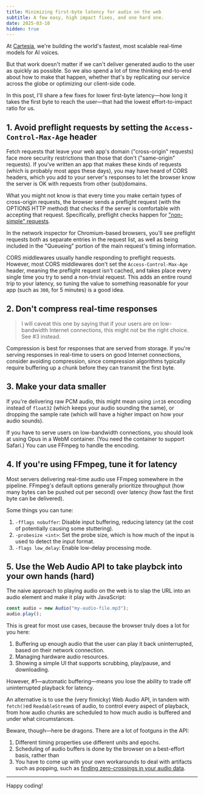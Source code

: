 ```yaml
---
title: Minimizing first-byte latency for audio on the web
subtitle: A few easy, high impact fixes, and one hard one.
date: 2025-03-10
hidden: true
---
```


At [Cartesia](https://github.com), we're building the world's fastest, most scalable real-time models for AI voices.

But that work doesn't matter if we can't deliver generated audio to the user as quickly as possible. So we also spend a lot of time thinking end-to-end about how to make that happen, whether that's by replicating our service across the globe or optimizing our client-side code.

In this post, I'll share a few fixes for lower first-byte latency—how long it takes the first byte to reach the user—that had the lowest effort-to-impact ratio for us.

## 1. Avoid preflight requests by setting the `Access-Control-Max-Age` header

Fetch requests that leave your web app's domain ("cross-origin" requests) face more security restrictions than those that don't ("same-origin" requests). If you've written an app that makes these kinds of requests (which is probably most apps these days), you may have heard of CORS headers, which you add to your server's responses to let the browser know the server is OK with requests from other (sub)domains.

What you might not know is that every time you make certain types of cross-origin requests, the browser sends a preflight request (with the OPTIONS HTTP method) that checks if the server is comfortable with accepting that request. Specifically, preflight checks happen for ["non-simple" requests](https://stackoverflow.com/questions/29954037/why-is-an-options-request-sent-and-can-i-disable-it).

In the network inspector for Chromium-based browsers, you'll see preflight requests both as separate entries in the request list, as well as being included in the "Queueing" portion of the main request's timing information.

CORS middlewares usually handle responding to preflight requests. However, most CORS middlewares don't set the `Access-Control-Max-Age` header, meaning the preflight request isn't cached, and takes place every single time you try to send a non-trivial request. This adds an entire round trip to your latency, so tuning the value to something reasonable for your app (such as `300`, for 5 minutes) is a good idea.

## 2. Don't compress real-time responses

> I will caveat this one by saying that if your users are on low-bandwidth Internet connections, this might not be the right choice. See #3 instead.

Compression is best for responses that are served from storage. If you're serving responses in real-time to users on good Internet connections, consider avoiding compression, since compression algorithms typically require buffering up a chunk before they can transmit the first byte.

## 3. Make your data smaller

If you're delivering raw PCM audio, this might mean using `int16` encoding instead of `float32` (which keeps your audio sounding the same), or dropping the sample rate (which will have a higher impact on how your audio sounds).

If you have to serve users on low-bandwidth connections, you should look at using Opus in a WebM container. (You need the container to support Safari.) You can use FFmpeg to handle the encoding.

## 4. If you're using FFmpeg, tune it for latency

Most servers delivering real-time audio use FFmpeg somewhere in the pipeline. FFmpeg's default options generally prioritize throughput (how many bytes can be pushed out per second) over latency (how fast the first byte can be delivered).

Some things you can tune:

1. `-fflags nobuffer`: Disable input buffering, reducing latency (at the cost of potentially causing some stuttering).
2. `-probesize <int>`: Set the probe size, which is how much of the input is used to detect the input format.
3. `-flags low_delay`: Enable low-delay processing mode.

## 5. Use the Web Audio API to take playbck into your own hands (hard)

The naive approach to playing audio on the web is to slap the URL into an audio element and make it play with JavaScript:

```javascript
const audio = new Audio("my-audio-file.mp3");
audio.play();
```

This is great for most use cases, because the browser truly does a lot for you here:

1. Buffering up enough audio that the user can play it back uninterrupted, based on their network connection.
2. Managing hardware audio resources.
3. Showing a simple UI that supports scrubbing, play/pause, and downloading.

However, #1—automatic buffering—means you lose the ability to trade off uninterrupted playback for latency.

An alternative is to use the (very finnicky) Web Audio API, in tandem with `fetch()`ed `ReadableStream`s of audio, to control every aspect of playback, from how audio chunks are scheduled to how much audio is buffered and under what circumstances.

Beware, though—here be dragons. There are a lot of footguns in the API:

1. Different timing properties use different units and epochs.
2. Scheduling of audio buffers is done by the browser on a best-effort basis, rather than 
3. You have to come up with your own workarounds to deal with artifacts such as popping, such as [finding zero-crossings in your audio data](https://alemangui.github.io/ramp-to-value).

---

Happy coding!
